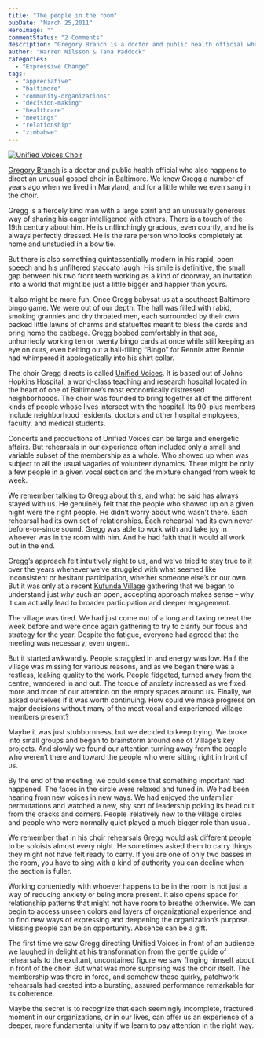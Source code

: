 ```yaml
---
title: "The people in the room"
pubDate: "March 25,2011"
HeroImage: ""
commentStatus: "2 Comments"
description: "Gregory Branch is a doctor and public health official who also happens to direct an unusual gospel choir in Baltimore. We knew Gregg a number of years ago when we lived in Maryland, and for a little while we even sang in the choir. Gregg is a fiercely kind man with a large spirit and […]"
author: "Warren Nilsson & Tana Paddock"
categories: 
  - "Expressive Change"
tags: 
  - "appreciative"
  - "baltimore"
  - "community-organizations"
  - "decision-making"
  - "healthcare"
  - "meetings"
  - "relationship"
  - "zimbabwe"
---
```


[![](https://organizationunbound.org/wp-content/uploads/2011/03/UnifiedVoices.jpg "Unified Voices Choir")](http://www.hopkinsmedicine.org/bin/f/n/MLK06.jpg)

[Gregory Branch](http://www.youtube.com/watch?v=AaKC93CvnEY) is a doctor and public health official who also happens to direct an unusual gospel choir in Baltimore. We knew Gregg a number of years ago when we lived in Maryland, and for a little while we even sang in the choir.

Gregg is a fiercely kind man with a large spirit and an unusually generous way of sharing his eager intelligence with others. There is a touch of the 19th century about him. He is unflinchingly gracious, even courtly, and he is always perfectly dressed. He is the rare person who looks completely at home and unstudied in a bow tie.

But there is also something quintessentially modern in his rapid, open speech and his unfiltered staccato laugh. His smile is definitive, the small gap between his two front teeth working as a kind of doorway, an invitation into a world that might be just a little bigger and happier than yours.

It also might be more fun. Once Gregg babysat us at a southeast Baltimore bingo game. We were out of our depth. The hall was filled with rabid, smoking grannies and dry throated men, each surrounded by their own packed little lawns of charms and statuettes meant to bless the cards and bring home the cabbage. Gregg bobbed comfortably in that sea, unhurriedly working ten or twenty bingo cards at once while still keeping an eye on ours, even belting out a hall-filling “Bingo” for Rennie after Rennie had whimpered it apologetically into his shirt collar.

The choir Gregg directs is called [Unified Voices](www.unifiedvoices.com). It is based out of Johns Hopkins Hospital, a world-class teaching and research hospital located in the heart of one of Baltimore’s most economically distressed neighborhoods. The choir was founded to bring together all of the different kinds of people whose lives intersect with the hospital. Its 90-plus members include neighborhood residents, doctors and other hospital employees, faculty, and medical students.

Concerts and productions of Unified Voices can be large and energetic affairs. But rehearsals in our experience often included only a small and variable subset of the membership as a whole. Who showed up when was subject to all the usual vagaries of volunteer dynamics. There might be only a few people in a given vocal section and the mixture changed from week to week.

We remember talking to Gregg about this, and what he said has always stayed with us. He genuinely felt that the people who showed up on a given night were the right people. He didn’t worry about who wasn’t there. Each rehearsal had its own set of relationships. Each rehearsal had its own never-before-or-since sound. Gregg was able to work with and take joy in whoever was in the room with him. And he had faith that it would all work out in the end.

Gregg’s approach felt intuitively right to us, and we’ve tried to stay true to it over the years whenever we’ve struggled with what seemed like inconsistent or hesitant participation, whether someone else’s or our own. But it was only at a recent [Kufunda Village](www.kufunda.org) gathering that we began to understand just _why_ such an open, accepting approach makes sense – why it can actually lead to broader participation and deeper engagement.

The village was tired. We had just come out of a long and taxing retreat the week before and were once again gathering to try to clarify our focus and strategy for the year. Despite the fatigue, everyone had agreed that the meeting was necessary, even urgent.

But it started awkwardly. People straggled in and energy was low. Half the village was missing for various reasons, and as we began there was a restless, leaking quality to the work. People fidgeted, turned away from the centre, wandered in and out. The torque of anxiety increased as we fixed more and more of our attention on the empty spaces around us. Finally, we asked ourselves if it was worth continuing. How could we make progress on major decisions without many of the most vocal and experienced village members present?

Maybe it was just stubbornness, but we decided to keep trying. We broke into small groups and began to brainstorm around one of Village’s key projects. And slowly we found our attention turning away from the people who weren’t there and toward the people who were sitting right in front of us.

By the end of the meeting, we could sense that something important had happened. The faces in the circle were relaxed and tuned in. We had been hearing from new voices in new ways. We had enjoyed the unfamiliar permutations and watched a new, shy sort of leadership poking its head out from the cracks and corners. People  relatively new to the village circles and people who were normally quiet played a much bigger role than usual.

We remember that in his choir rehearsals Gregg would ask different people to be soloists almost every night. He sometimes asked them to carry things they might not have felt ready to carry. If you are one of only two basses in the room, you have to sing with a kind of authority you can decline when the section is fuller.

Working contentedly with whoever happens to be in the room is not just a way of reducing anxiety or being more present. It also opens space for relationship patterns that might not have room to breathe otherwise. We can begin to access unseen colors and layers of organizational experience and to find new ways of expressing and deepening the organization’s purpose. Missing people can be an opportunity. Absence can be a gift.

The first time we saw Gregg directing Unified Voices in front of an audience we laughed in delight at his transformation from the gentle guide of rehearsals to the exultant, uncontained figure we saw flinging himself about in front of the choir. But what was more surprising was the choir itself. The membership was there in force, and somehow those quirky, patchwork rehearsals had crested into a bursting, assured performance remarkable for its coherence.

Maybe the secret is to recognize that each seemingly incomplete, fractured moment in our organizations, or in our lives, can offer us an experience of a deeper, more fundamental unity if we learn to pay attention in the right way.
